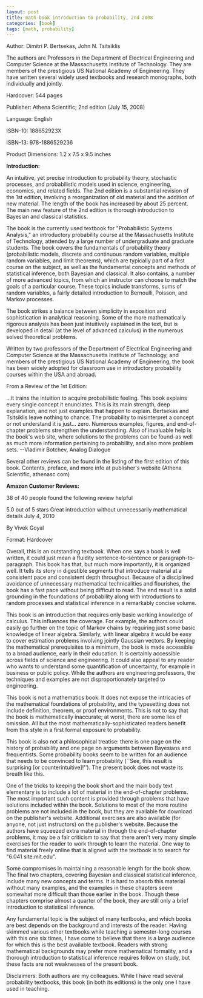 ```yaml
---
layout: post
title: math-book introduction to probability, 2nd 2008
categories: [book]
tags: [math, probability]
---
```



Author: Dimitri P. Bertsekas, John N. Tsitsiklis

The authors are Professors in the Department of Electrical Engineering and Computer Science at the Massachusetts Institute of Technology. They are members of the prestigious US National Academy of Engineering. They have written several widely used textbooks and research monographs, both individually and jointly. 

Hardcover: 544 pages

Publisher: Athena Scientific; 2nd edition (July 15, 2008)

Language: English

ISBN-10: 188652923X

ISBN-13: 978-1886529236

Product Dimensions: 1.2 x 7.5 x 9.5 inches 

**Introduction:**

An intuitive, yet precise introduction to probability theory, stochastic processes, and probabilistic models used in science, engineering, economics, and related fields. The 2nd edition is a substantial revision of the 1st edition, involving a reorganization of old material and the addition of new material. The length of the book has increased by about 25 percent. The main new feature of the 2nd edition is thorough introduction to Bayesian and classical statistics.

The book is the currently used textbook for "Probabilistic Systems Analysis," an introductory probability course at the Massachusetts Institute of Technology, attended by a large number of undergraduate and graduate students. The book covers the fundamentals of probability theory (probabilistic models, discrete and continuous random variables, multiple random variables, and limit theorems), which are typically part of a first course on the subject, as well as the fundamental concepts and methods of statistical inference, both Bayesian and classical. It also contains, a number of more advanced topics, from which an instructor can choose to match the goals of a particular course. These topics include transforms, sums of random variables, a fairly detailed introduction to Bernoulli, Poisson, and Markov processes.

The book strikes a balance between simplicity in exposition and sophistication in analytical reasoning. Some of the more mathematically rigorous analysis has been just intuitively explained in the text, but is developed in detail (at the level of advanced calculus) in the numerous solved theoretical problems.

Written by two professors of the Department of Electrical Engineering and Computer Science at the Massachusetts Institute of Technology, and members of the prestigious US National Academy of Engineering, the book has been widely adopted for classroom use in introductory probability courses within the USA and abroad.

From a Review of the 1st Edition:

...it trains the intuition to acquire probabilistic feeling. This book explains every single concept it enunciates. This is its main strength, deep explanation, and not just examples that happen to explain. Bertsekas and Tsitsiklis leave nothing to chance. The probability to misinterpret a concept or not understand it is just... zero. Numerous examples, figures, and end-of-chapter problems strengthen the understanding. Also of invaluable help is the book's web site, where solutions to the problems can be found-as well as much more information pertaining to probability, and also more problem sets. --Vladimir Botchev, Analog Dialogue

Several other reviews can be found in the listing of the first edition of this book. Contents, preface, and more info at publisher's website (Athena Scientific, athenasc com)

**Amazon Customer Reviews:**

38 of 40 people found the following review helpful

5.0 out of 5 stars Great introduction without unnecessarily mathematical details July 4, 2010

By Vivek Goyal

Format: Hardcover

Overall, this is an outstanding textbook. When one says a book is well written, it could just mean a fluidity sentence-to-sentence or paragraph-to-paragraph. This book has that, but much more importantly, it is organized well. It tells its story in digestible segments that introduce material at a consistent pace and consistent depth throughout. Because of a disciplined avoidance of unnecessary mathematical technicalities and flourishes, the book has a fast pace without being difficult to read. The end result is a solid grounding in the foundations of probability along with introductions to random processes and statistical inference in a remarkably concise volume.

This book is an introduction that requires only basic working knowledge of calculus. This influences the coverage. For example, the authors could easily go further on the topic of Markov chains by requiring just some basic knowledge of linear algebra. Similarly, with linear algebra it would be easy to cover estimation problems involving jointly Gaussian vectors. By keeping the mathematical prerequisites to a minimum, the book is made accessible to a broad audience, early in their education. It is certainly accessible across fields of science and engineering. It could also appeal to any reader who wants to understand some quantification of uncertainty, for example in business or public policy. While the authors are engineering professors, the techniques and examples are not disproportionately targeted to engineering.

This book is not a mathematics book. It does not expose the intricacies of the mathematical foundations of probability, and the typesetting does not include definition, theorem, or proof environments. This is not to say that the book is mathematically inaccurate; at worst, there are some lies of omission. All but the most mathematically-sophisticated readers benefit from this style in a first formal exposure to probability.

This book is also not a philosophical treatise: there is one page on the history of probability and one page on arguments between Bayesians and frequentists. Some probability books seem to be written for an audience that needs to be convinced to learn probability (``See, this result is surprising [or counterintuitive]!''). The present book does not waste its breath like this.

One of the tricks to keeping the book short and the main body text elementary is to include a lot of material in the end-of-chapter problems. The most important such content is provided through problems that have solutions included within the book. Solutions to most of the more routine problems are not included in the book, but they are available for download on the publisher's website. Additional exercises are also available (for anyone, not just instructors) on the publisher's website. Because the authors have squeezed extra material in through the end-of-chapter problems, it may be a fair criticism to say that there aren't very many simple exercises for the reader to work through to learn the material. One way to find material freely online that is aligned with the textbook is to search for "6.041 site:mit.edu".

Some compromises in maintaining a reasonable length for the book show. The final two chapters, covering Bayesian and classical statistical inference, include many new concepts and terms. It is hard to absorb this material without many examples, and the examples in these chapters seem somewhat more difficult than those earlier in the book. Though these chapters comprise almost a quarter of the book, they are still only a brief introduction to statistical inference.

Any fundamental topic is the subject of many textbooks, and which books are best depends on the background and interests of the reader. Having skimmed various other textbooks while teaching a semester-long courses with this one six times, I have come to believe that there is a large audience for which this is the best available textbook. Readers with strong mathematical backgrounds may prefer more mathematical formality, and a thorough introduction to statistical inference requires follow on study, but these facts are not weaknesses of the present book.

Disclaimers: Both authors are my colleagues. While I have read several probability textbooks, this book (in both its editions) is the only one I have used in teaching.




